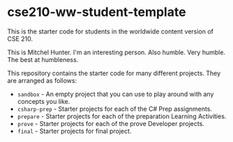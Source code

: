 # cse210-ww-student-template
This is the starter code for students in the worldwide content version of CSE 210.

This is Mitchel Hunter. I'm an interesting person. Also humble. Very humble. The best at humbleness.

This repository contains the starter code for many different projects. They are arranged as follows:

* `sandbox` - An empty project that you can use to play around with any concepts you like.
* `csharp-prep` - Starter projects for each of the C# Prep assignments.
* `prepare` - Starter projects for each of the preparation Learning Activities.
* `prove` - Starter projects for each of the prove Developer projects.
* `final` - Starter projects for final project.
